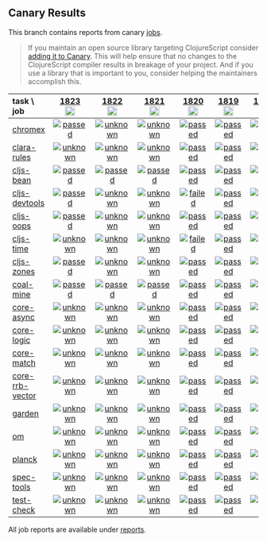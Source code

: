 ## Canary Results

This branch contains reports from canary [jobs](https://github.com/cljs-oss/canary/tree/jobs).

> If you maintain an open source library targeting ClojureScript consider [adding it to Canary](https://github.com/cljs-oss/canary/tree/master#how-to-participate). This will help ensure that no changes to the ClojureScript compiler results in breakage of your project. And if you use a library that is important to you, consider helping the maintainers accomplish this.

[//]: # (begin_overview_table)

| task \ job | <a href="reports/2021/06/11/job-001823-1.10.866-1aa56667" title="job #1823&#xA;&#xA;job&#xA;&#xA;requested by BinaryAge Bot (@babot) on 2021-06-11T11:07:56Z">1823<br/><img width=20 height=20 src="https://avatars.githubusercontent.com/u/1476765?v=4&s=60"></a> | <a href="reports/2021/06/10/job-001822-1.10.866-1aa56667" title="job #1822&#xA;&#xA;job&#xA;&#xA;requested by BinaryAge Bot (@babot) on 2021-06-10T11:08:51Z">1822<br/><img width=20 height=20 src="https://avatars.githubusercontent.com/u/1476765?v=4&s=60"></a> | <a href="reports/2021/06/09/job-001821-1.10.866-1aa56667" title="job #1821&#xA;&#xA;job&#xA;&#xA;requested by BinaryAge Bot (@babot) on 2021-06-09T11:09:19Z">1821<br/><img width=20 height=20 src="https://avatars.githubusercontent.com/u/1476765?v=4&s=60"></a> | <a href="reports/2021/06/08/job-001820-1.10.866-1aa56667" title="job #1820&#xA;&#xA;job&#xA;&#xA;requested by BinaryAge Bot (@babot) on 2021-06-08T11:12:50Z">1820<br/><img width=20 height=20 src="https://avatars.githubusercontent.com/u/1476765?v=4&s=60"></a> | <a href="reports/2021/06/07/job-001819-1.10.866-1aa56667" title="job #1819&#xA;&#xA;job&#xA;&#xA;requested by BinaryAge Bot (@babot) on 2021-06-07T11:50:21Z">1819<br/><img width=20 height=20 src="https://avatars.githubusercontent.com/u/1476765?v=4&s=60"></a> | <a href="reports/2021/06/06/job-001818-1.10.866-1aa56667" title="job #1818&#xA;&#xA;job&#xA;&#xA;requested by BinaryAge Bot (@babot) on 2021-06-06T11:38:51Z">1818<br/><img width=20 height=20 src="https://avatars.githubusercontent.com/u/1476765?v=4&s=60"></a> | <a href="reports/2021/06/05/job-001817-1.10.866-1aa56667" title="job #1817&#xA;&#xA;job&#xA;&#xA;requested by BinaryAge Bot (@babot) on 2021-06-05T11:39:03Z">1817<br/><img width=20 height=20 src="https://avatars.githubusercontent.com/u/1476765?v=4&s=60"></a> | <a href="reports/2021/06/04/job-001816-1.10.866-1aa56667" title="job #1816&#xA;&#xA;job&#xA;&#xA;requested by BinaryAge Bot (@babot) on 2021-06-04T12:04:04Z">1816<br/><img width=20 height=20 src="https://avatars.githubusercontent.com/u/1476765?v=4&s=60"></a> | <a href="reports/2021/06/03/job-001815-1.10.866-1aa56667" title="job #1815&#xA;&#xA;job&#xA;&#xA;requested by BinaryAge Bot (@babot) on 2021-06-03T11:52:03Z">1815<br/><img width=20 height=20 src="https://avatars.githubusercontent.com/u/1476765?v=4&s=60"></a> | <a href="reports/2021/06/02/job-001814-1.10.866-1aa56667" title="job #1814&#xA;&#xA;job&#xA;&#xA;requested by BinaryAge Bot (@babot) on 2021-06-02T12:02:45Z">1814<br/><img width=20 height=20 src="https://avatars.githubusercontent.com/u/1476765?v=4&s=60"></a> |
| :--- | :---: | :---: | :---: | :---: | :---: | :---: | :---: | :---: | :---: | :---: |
| [chromex](https://github.com/binaryage/chromex) | <a href="reports/2021/06/11/job-001823-1.10.866-1aa56667#-chromex"><img title="passed" src="http://box.binaryage.com/s-passed.svg"><a> | <a href="reports/2021/06/10/job-001822-1.10.866-1aa56667#-chromex"><img title="unknown" src="http://box.binaryage.com/s-unknown.svg"><a> | <a href="reports/2021/06/09/job-001821-1.10.866-1aa56667#-chromex"><img title="unknown" src="http://box.binaryage.com/s-unknown.svg"><a> | <a href="reports/2021/06/08/job-001820-1.10.866-1aa56667#-chromex"><img title="passed" src="http://box.binaryage.com/s-passed.svg"><a> | <a href="reports/2021/06/07/job-001819-1.10.866-1aa56667#-chromex"><img title="passed" src="http://box.binaryage.com/s-passed.svg"><a> | <a href="reports/2021/06/06/job-001818-1.10.866-1aa56667#-chromex"><img title="passed" src="http://box.binaryage.com/s-passed.svg"><a> | <a href="reports/2021/06/05/job-001817-1.10.866-1aa56667#-chromex"><img title="passed" src="http://box.binaryage.com/s-passed.svg"><a> | <a href="reports/2021/06/04/job-001816-1.10.866-1aa56667#-chromex"><img title="passed" src="http://box.binaryage.com/s-passed.svg"><a> | <a href="reports/2021/06/03/job-001815-1.10.866-1aa56667#-chromex"><img title="passed" src="http://box.binaryage.com/s-passed.svg"><a> | <a href="reports/2021/06/02/job-001814-1.10.866-1aa56667#-chromex"><img title="unknown" src="http://box.binaryage.com/s-unknown.svg"><a> |
| [clara-rules](https://github.com/cerner/clara-rules) | <a href="reports/2021/06/11/job-001823-1.10.866-1aa56667#-clara-rules"><img title="unknown" src="http://box.binaryage.com/s-unknown.svg"><a> | <a href="reports/2021/06/10/job-001822-1.10.866-1aa56667#-clara-rules"><img title="unknown" src="http://box.binaryage.com/s-unknown.svg"><a> | <a href="reports/2021/06/09/job-001821-1.10.866-1aa56667#-clara-rules"><img title="unknown" src="http://box.binaryage.com/s-unknown.svg"><a> | <a href="reports/2021/06/08/job-001820-1.10.866-1aa56667#-clara-rules"><img title="passed" src="http://box.binaryage.com/s-passed.svg"><a> | <a href="reports/2021/06/07/job-001819-1.10.866-1aa56667#-clara-rules"><img title="passed" src="http://box.binaryage.com/s-passed.svg"><a> | <a href="reports/2021/06/06/job-001818-1.10.866-1aa56667#-clara-rules"><img title="passed" src="http://box.binaryage.com/s-passed.svg"><a> | <a href="reports/2021/06/05/job-001817-1.10.866-1aa56667#-clara-rules"><img title="passed" src="http://box.binaryage.com/s-passed.svg"><a> | <a href="reports/2021/06/04/job-001816-1.10.866-1aa56667#-clara-rules"><img title="passed" src="http://box.binaryage.com/s-passed.svg"><a> | <a href="reports/2021/06/03/job-001815-1.10.866-1aa56667#-clara-rules"><img title="passed" src="http://box.binaryage.com/s-passed.svg"><a> | <a href="reports/2021/06/02/job-001814-1.10.866-1aa56667#-clara-rules"><img title="passed" src="http://box.binaryage.com/s-passed.svg"><a> |
| [cljs-bean](https://github.com/mfikes/cljs-bean) | <a href="reports/2021/06/11/job-001823-1.10.866-1aa56667#-cljs-bean"><img title="passed" src="http://box.binaryage.com/s-passed.svg"><a> | <a href="reports/2021/06/10/job-001822-1.10.866-1aa56667#-cljs-bean"><img title="passed" src="http://box.binaryage.com/s-passed.svg"><a> | <a href="reports/2021/06/09/job-001821-1.10.866-1aa56667#-cljs-bean"><img title="passed" src="http://box.binaryage.com/s-passed.svg"><a> | <a href="reports/2021/06/08/job-001820-1.10.866-1aa56667#-cljs-bean"><img title="passed" src="http://box.binaryage.com/s-passed.svg"><a> | <a href="reports/2021/06/07/job-001819-1.10.866-1aa56667#-cljs-bean"><img title="passed" src="http://box.binaryage.com/s-passed.svg"><a> | <a href="reports/2021/06/06/job-001818-1.10.866-1aa56667#-cljs-bean"><img title="passed" src="http://box.binaryage.com/s-passed.svg"><a> | <a href="reports/2021/06/05/job-001817-1.10.866-1aa56667#-cljs-bean"><img title="passed" src="http://box.binaryage.com/s-passed.svg"><a> | <a href="reports/2021/06/04/job-001816-1.10.866-1aa56667#-cljs-bean"><img title="passed" src="http://box.binaryage.com/s-passed.svg"><a> | <a href="reports/2021/06/03/job-001815-1.10.866-1aa56667#-cljs-bean"><img title="passed" src="http://box.binaryage.com/s-passed.svg"><a> | <a href="reports/2021/06/02/job-001814-1.10.866-1aa56667#-cljs-bean"><img title="passed" src="http://box.binaryage.com/s-passed.svg"><a> |
| [cljs-devtools](https://github.com/binaryage/cljs-devtools) | <a href="reports/2021/06/11/job-001823-1.10.866-1aa56667#-cljs-devtools"><img title="passed" src="http://box.binaryage.com/s-passed.svg"><a> | <a href="reports/2021/06/10/job-001822-1.10.866-1aa56667#-cljs-devtools"><img title="unknown" src="http://box.binaryage.com/s-unknown.svg"><a> | <a href="reports/2021/06/09/job-001821-1.10.866-1aa56667#-cljs-devtools"><img title="unknown" src="http://box.binaryage.com/s-unknown.svg"><a> | <a href="reports/2021/06/08/job-001820-1.10.866-1aa56667#-cljs-devtools"><img title="failed" src="http://box.binaryage.com/s-failed.svg"><a> | <a href="reports/2021/06/07/job-001819-1.10.866-1aa56667#-cljs-devtools"><img title="passed" src="http://box.binaryage.com/s-passed.svg"><a> | <a href="reports/2021/06/06/job-001818-1.10.866-1aa56667#-cljs-devtools"><img title="passed" src="http://box.binaryage.com/s-passed.svg"><a> | <a href="reports/2021/06/05/job-001817-1.10.866-1aa56667#-cljs-devtools"><img title="passed" src="http://box.binaryage.com/s-passed.svg"><a> | <a href="reports/2021/06/04/job-001816-1.10.866-1aa56667#-cljs-devtools"><img title="passed" src="http://box.binaryage.com/s-passed.svg"><a> | <a href="reports/2021/06/03/job-001815-1.10.866-1aa56667#-cljs-devtools"><img title="passed" src="http://box.binaryage.com/s-passed.svg"><a> | <a href="reports/2021/06/02/job-001814-1.10.866-1aa56667#-cljs-devtools"><img title="passed" src="http://box.binaryage.com/s-passed.svg"><a> |
| [cljs-oops](https://github.com/binaryage/cljs-oops) | <a href="reports/2021/06/11/job-001823-1.10.866-1aa56667#-cljs-oops"><img title="passed" src="http://box.binaryage.com/s-passed.svg"><a> | <a href="reports/2021/06/10/job-001822-1.10.866-1aa56667#-cljs-oops"><img title="unknown" src="http://box.binaryage.com/s-unknown.svg"><a> | <a href="reports/2021/06/09/job-001821-1.10.866-1aa56667#-cljs-oops"><img title="unknown" src="http://box.binaryage.com/s-unknown.svg"><a> | <a href="reports/2021/06/08/job-001820-1.10.866-1aa56667#-cljs-oops"><img title="passed" src="http://box.binaryage.com/s-passed.svg"><a> | <a href="reports/2021/06/07/job-001819-1.10.866-1aa56667#-cljs-oops"><img title="passed" src="http://box.binaryage.com/s-passed.svg"><a> | <a href="reports/2021/06/06/job-001818-1.10.866-1aa56667#-cljs-oops"><img title="passed" src="http://box.binaryage.com/s-passed.svg"><a> | <a href="reports/2021/06/05/job-001817-1.10.866-1aa56667#-cljs-oops"><img title="passed" src="http://box.binaryage.com/s-passed.svg"><a> | <a href="reports/2021/06/04/job-001816-1.10.866-1aa56667#-cljs-oops"><img title="passed" src="http://box.binaryage.com/s-passed.svg"><a> | <a href="reports/2021/06/03/job-001815-1.10.866-1aa56667#-cljs-oops"><img title="passed" src="http://box.binaryage.com/s-passed.svg"><a> | <a href="reports/2021/06/02/job-001814-1.10.866-1aa56667#-cljs-oops"><img title="passed" src="http://box.binaryage.com/s-passed.svg"><a> |
| [cljs-time](https://github.com/andrewmcveigh/cljs-time) | <a href="reports/2021/06/11/job-001823-1.10.866-1aa56667#-cljs-time"><img title="unknown" src="http://box.binaryage.com/s-unknown.svg"><a> | <a href="reports/2021/06/10/job-001822-1.10.866-1aa56667#-cljs-time"><img title="unknown" src="http://box.binaryage.com/s-unknown.svg"><a> | <a href="reports/2021/06/09/job-001821-1.10.866-1aa56667#-cljs-time"><img title="unknown" src="http://box.binaryage.com/s-unknown.svg"><a> | <a href="reports/2021/06/08/job-001820-1.10.866-1aa56667#-cljs-time"><img title="failed" src="http://box.binaryage.com/s-failed.svg"><a> | <a href="reports/2021/06/07/job-001819-1.10.866-1aa56667#-cljs-time"><img title="passed" src="http://box.binaryage.com/s-passed.svg"><a> | <a href="reports/2021/06/06/job-001818-1.10.866-1aa56667#-cljs-time"><img title="passed" src="http://box.binaryage.com/s-passed.svg"><a> | <a href="reports/2021/06/05/job-001817-1.10.866-1aa56667#-cljs-time"><img title="passed" src="http://box.binaryage.com/s-passed.svg"><a> | <a href="reports/2021/06/04/job-001816-1.10.866-1aa56667#-cljs-time"><img title="passed" src="http://box.binaryage.com/s-passed.svg"><a> | <a href="reports/2021/06/03/job-001815-1.10.866-1aa56667#-cljs-time"><img title="passed" src="http://box.binaryage.com/s-passed.svg"><a> | <a href="reports/2021/06/02/job-001814-1.10.866-1aa56667#-cljs-time"><img title="passed" src="http://box.binaryage.com/s-passed.svg"><a> |
| [cljs-zones](https://github.com/binaryage/cljs-zones) | <a href="reports/2021/06/11/job-001823-1.10.866-1aa56667#-cljs-zones"><img title="passed" src="http://box.binaryage.com/s-passed.svg"><a> | <a href="reports/2021/06/10/job-001822-1.10.866-1aa56667#-cljs-zones"><img title="unknown" src="http://box.binaryage.com/s-unknown.svg"><a> | <a href="reports/2021/06/09/job-001821-1.10.866-1aa56667#-cljs-zones"><img title="unknown" src="http://box.binaryage.com/s-unknown.svg"><a> | <a href="reports/2021/06/08/job-001820-1.10.866-1aa56667#-cljs-zones"><img title="passed" src="http://box.binaryage.com/s-passed.svg"><a> | <a href="reports/2021/06/07/job-001819-1.10.866-1aa56667#-cljs-zones"><img title="passed" src="http://box.binaryage.com/s-passed.svg"><a> | <a href="reports/2021/06/06/job-001818-1.10.866-1aa56667#-cljs-zones"><img title="passed" src="http://box.binaryage.com/s-passed.svg"><a> | <a href="reports/2021/06/05/job-001817-1.10.866-1aa56667#-cljs-zones"><img title="passed" src="http://box.binaryage.com/s-passed.svg"><a> | <a href="reports/2021/06/04/job-001816-1.10.866-1aa56667#-cljs-zones"><img title="passed" src="http://box.binaryage.com/s-passed.svg"><a> | <a href="reports/2021/06/03/job-001815-1.10.866-1aa56667#-cljs-zones"><img title="passed" src="http://box.binaryage.com/s-passed.svg"><a> | <a href="reports/2021/06/02/job-001814-1.10.866-1aa56667#-cljs-zones"><img title="passed" src="http://box.binaryage.com/s-passed.svg"><a> |
| [coal-mine](https://github.com/mfikes/coal-mine) | <a href="reports/2021/06/11/job-001823-1.10.866-1aa56667#-coal-mine"><img title="passed" src="http://box.binaryage.com/s-passed.svg"><a> | <a href="reports/2021/06/10/job-001822-1.10.866-1aa56667#-coal-mine"><img title="passed" src="http://box.binaryage.com/s-passed.svg"><a> | <a href="reports/2021/06/09/job-001821-1.10.866-1aa56667#-coal-mine"><img title="passed" src="http://box.binaryage.com/s-passed.svg"><a> | <a href="reports/2021/06/08/job-001820-1.10.866-1aa56667#-coal-mine"><img title="passed" src="http://box.binaryage.com/s-passed.svg"><a> | <a href="reports/2021/06/07/job-001819-1.10.866-1aa56667#-coal-mine"><img title="passed" src="http://box.binaryage.com/s-passed.svg"><a> | <a href="reports/2021/06/06/job-001818-1.10.866-1aa56667#-coal-mine"><img title="passed" src="http://box.binaryage.com/s-passed.svg"><a> | <a href="reports/2021/06/05/job-001817-1.10.866-1aa56667#-coal-mine"><img title="passed" src="http://box.binaryage.com/s-passed.svg"><a> | <a href="reports/2021/06/04/job-001816-1.10.866-1aa56667#-coal-mine"><img title="passed" src="http://box.binaryage.com/s-passed.svg"><a> | <a href="reports/2021/06/03/job-001815-1.10.866-1aa56667#-coal-mine"><img title="passed" src="http://box.binaryage.com/s-passed.svg"><a> | <a href="reports/2021/06/02/job-001814-1.10.866-1aa56667#-coal-mine"><img title="passed" src="http://box.binaryage.com/s-passed.svg"><a> |
| [core-async](https://github.com/clojure/core.async) | <a href="reports/2021/06/11/job-001823-1.10.866-1aa56667#-core-async"><img title="unknown" src="http://box.binaryage.com/s-unknown.svg"><a> | <a href="reports/2021/06/10/job-001822-1.10.866-1aa56667#-core-async"><img title="unknown" src="http://box.binaryage.com/s-unknown.svg"><a> | <a href="reports/2021/06/09/job-001821-1.10.866-1aa56667#-core-async"><img title="unknown" src="http://box.binaryage.com/s-unknown.svg"><a> | <a href="reports/2021/06/08/job-001820-1.10.866-1aa56667#-core-async"><img title="passed" src="http://box.binaryage.com/s-passed.svg"><a> | <a href="reports/2021/06/07/job-001819-1.10.866-1aa56667#-core-async"><img title="passed" src="http://box.binaryage.com/s-passed.svg"><a> | <a href="reports/2021/06/06/job-001818-1.10.866-1aa56667#-core-async"><img title="passed" src="http://box.binaryage.com/s-passed.svg"><a> | <a href="reports/2021/06/05/job-001817-1.10.866-1aa56667#-core-async"><img title="passed" src="http://box.binaryage.com/s-passed.svg"><a> | <a href="reports/2021/06/04/job-001816-1.10.866-1aa56667#-core-async"><img title="passed" src="http://box.binaryage.com/s-passed.svg"><a> | <a href="reports/2021/06/03/job-001815-1.10.866-1aa56667#-core-async"><img title="passed" src="http://box.binaryage.com/s-passed.svg"><a> | <a href="reports/2021/06/02/job-001814-1.10.866-1aa56667#-core-async"><img title="passed" src="http://box.binaryage.com/s-passed.svg"><a> |
| [core-logic](https://github.com/clojure/core.logic) | <a href="reports/2021/06/11/job-001823-1.10.866-1aa56667#-core-logic"><img title="unknown" src="http://box.binaryage.com/s-unknown.svg"><a> | <a href="reports/2021/06/10/job-001822-1.10.866-1aa56667#-core-logic"><img title="unknown" src="http://box.binaryage.com/s-unknown.svg"><a> | <a href="reports/2021/06/09/job-001821-1.10.866-1aa56667#-core-logic"><img title="unknown" src="http://box.binaryage.com/s-unknown.svg"><a> | <a href="reports/2021/06/08/job-001820-1.10.866-1aa56667#-core-logic"><img title="passed" src="http://box.binaryage.com/s-passed.svg"><a> | <a href="reports/2021/06/07/job-001819-1.10.866-1aa56667#-core-logic"><img title="passed" src="http://box.binaryage.com/s-passed.svg"><a> | <a href="reports/2021/06/06/job-001818-1.10.866-1aa56667#-core-logic"><img title="passed" src="http://box.binaryage.com/s-passed.svg"><a> | <a href="reports/2021/06/05/job-001817-1.10.866-1aa56667#-core-logic"><img title="passed" src="http://box.binaryage.com/s-passed.svg"><a> | <a href="reports/2021/06/04/job-001816-1.10.866-1aa56667#-core-logic"><img title="passed" src="http://box.binaryage.com/s-passed.svg"><a> | <a href="reports/2021/06/03/job-001815-1.10.866-1aa56667#-core-logic"><img title="passed" src="http://box.binaryage.com/s-passed.svg"><a> | <a href="reports/2021/06/02/job-001814-1.10.866-1aa56667#-core-logic"><img title="passed" src="http://box.binaryage.com/s-passed.svg"><a> |
| [core-match](https://github.com/clojure/core.match) | <a href="reports/2021/06/11/job-001823-1.10.866-1aa56667#-core-match"><img title="unknown" src="http://box.binaryage.com/s-unknown.svg"><a> | <a href="reports/2021/06/10/job-001822-1.10.866-1aa56667#-core-match"><img title="unknown" src="http://box.binaryage.com/s-unknown.svg"><a> | <a href="reports/2021/06/09/job-001821-1.10.866-1aa56667#-core-match"><img title="unknown" src="http://box.binaryage.com/s-unknown.svg"><a> | <a href="reports/2021/06/08/job-001820-1.10.866-1aa56667#-core-match"><img title="passed" src="http://box.binaryage.com/s-passed.svg"><a> | <a href="reports/2021/06/07/job-001819-1.10.866-1aa56667#-core-match"><img title="passed" src="http://box.binaryage.com/s-passed.svg"><a> | <a href="reports/2021/06/06/job-001818-1.10.866-1aa56667#-core-match"><img title="passed" src="http://box.binaryage.com/s-passed.svg"><a> | <a href="reports/2021/06/05/job-001817-1.10.866-1aa56667#-core-match"><img title="passed" src="http://box.binaryage.com/s-passed.svg"><a> | <a href="reports/2021/06/04/job-001816-1.10.866-1aa56667#-core-match"><img title="passed" src="http://box.binaryage.com/s-passed.svg"><a> | <a href="reports/2021/06/03/job-001815-1.10.866-1aa56667#-core-match"><img title="passed" src="http://box.binaryage.com/s-passed.svg"><a> | <a href="reports/2021/06/02/job-001814-1.10.866-1aa56667#-core-match"><img title="passed" src="http://box.binaryage.com/s-passed.svg"><a> |
| [core-rrb-vector](https://github.com/clojure/core.rrb-vector) | <a href="reports/2021/06/11/job-001823-1.10.866-1aa56667#-core-rrb-vector"><img title="unknown" src="http://box.binaryage.com/s-unknown.svg"><a> | <a href="reports/2021/06/10/job-001822-1.10.866-1aa56667#-core-rrb-vector"><img title="unknown" src="http://box.binaryage.com/s-unknown.svg"><a> | <a href="reports/2021/06/09/job-001821-1.10.866-1aa56667#-core-rrb-vector"><img title="unknown" src="http://box.binaryage.com/s-unknown.svg"><a> | <a href="reports/2021/06/08/job-001820-1.10.866-1aa56667#-core-rrb-vector"><img title="passed" src="http://box.binaryage.com/s-passed.svg"><a> | <a href="reports/2021/06/07/job-001819-1.10.866-1aa56667#-core-rrb-vector"><img title="passed" src="http://box.binaryage.com/s-passed.svg"><a> | <a href="reports/2021/06/06/job-001818-1.10.866-1aa56667#-core-rrb-vector"><img title="passed" src="http://box.binaryage.com/s-passed.svg"><a> | <a href="reports/2021/06/05/job-001817-1.10.866-1aa56667#-core-rrb-vector"><img title="passed" src="http://box.binaryage.com/s-passed.svg"><a> | <a href="reports/2021/06/04/job-001816-1.10.866-1aa56667#-core-rrb-vector"><img title="passed" src="http://box.binaryage.com/s-passed.svg"><a> | <a href="reports/2021/06/03/job-001815-1.10.866-1aa56667#-core-rrb-vector"><img title="passed" src="http://box.binaryage.com/s-passed.svg"><a> | <a href="reports/2021/06/02/job-001814-1.10.866-1aa56667#-core-rrb-vector"><img title="passed" src="http://box.binaryage.com/s-passed.svg"><a> |
| [garden](https://github.com/noprompt/garden) | <a href="reports/2021/06/11/job-001823-1.10.866-1aa56667#-garden"><img title="unknown" src="http://box.binaryage.com/s-unknown.svg"><a> | <a href="reports/2021/06/10/job-001822-1.10.866-1aa56667#-garden"><img title="unknown" src="http://box.binaryage.com/s-unknown.svg"><a> | <a href="reports/2021/06/09/job-001821-1.10.866-1aa56667#-garden"><img title="unknown" src="http://box.binaryage.com/s-unknown.svg"><a> | <a href="reports/2021/06/08/job-001820-1.10.866-1aa56667#-garden"><img title="passed" src="http://box.binaryage.com/s-passed.svg"><a> | <a href="reports/2021/06/07/job-001819-1.10.866-1aa56667#-garden"><img title="passed" src="http://box.binaryage.com/s-passed.svg"><a> | <a href="reports/2021/06/06/job-001818-1.10.866-1aa56667#-garden"><img title="passed" src="http://box.binaryage.com/s-passed.svg"><a> | <a href="reports/2021/06/05/job-001817-1.10.866-1aa56667#-garden"><img title="passed" src="http://box.binaryage.com/s-passed.svg"><a> | <a href="reports/2021/06/04/job-001816-1.10.866-1aa56667#-garden"><img title="passed" src="http://box.binaryage.com/s-passed.svg"><a> | <a href="reports/2021/06/03/job-001815-1.10.866-1aa56667#-garden"><img title="passed" src="http://box.binaryage.com/s-passed.svg"><a> | <a href="reports/2021/06/02/job-001814-1.10.866-1aa56667#-garden"><img title="passed" src="http://box.binaryage.com/s-passed.svg"><a> |
| [om](https://github.com/omcljs/om) | <a href="reports/2021/06/11/job-001823-1.10.866-1aa56667#-om"><img title="unknown" src="http://box.binaryage.com/s-unknown.svg"><a> | <a href="reports/2021/06/10/job-001822-1.10.866-1aa56667#-om"><img title="unknown" src="http://box.binaryage.com/s-unknown.svg"><a> | <a href="reports/2021/06/09/job-001821-1.10.866-1aa56667#-om"><img title="unknown" src="http://box.binaryage.com/s-unknown.svg"><a> | <a href="reports/2021/06/08/job-001820-1.10.866-1aa56667#-om"><img title="passed" src="http://box.binaryage.com/s-passed.svg"><a> | <a href="reports/2021/06/07/job-001819-1.10.866-1aa56667#-om"><img title="passed" src="http://box.binaryage.com/s-passed.svg"><a> | <a href="reports/2021/06/06/job-001818-1.10.866-1aa56667#-om"><img title="passed" src="http://box.binaryage.com/s-passed.svg"><a> | <a href="reports/2021/06/05/job-001817-1.10.866-1aa56667#-om"><img title="passed" src="http://box.binaryage.com/s-passed.svg"><a> | <a href="reports/2021/06/04/job-001816-1.10.866-1aa56667#-om"><img title="passed" src="http://box.binaryage.com/s-passed.svg"><a> | <a href="reports/2021/06/03/job-001815-1.10.866-1aa56667#-om"><img title="passed" src="http://box.binaryage.com/s-passed.svg"><a> | <a href="reports/2021/06/02/job-001814-1.10.866-1aa56667#-om"><img title="passed" src="http://box.binaryage.com/s-passed.svg"><a> |
| [planck](https://github.com/planck-repl/planck) | <a href="reports/2021/06/11/job-001823-1.10.866-1aa56667#-planck"><img title="unknown" src="http://box.binaryage.com/s-unknown.svg"><a> | <a href="reports/2021/06/10/job-001822-1.10.866-1aa56667#-planck"><img title="unknown" src="http://box.binaryage.com/s-unknown.svg"><a> | <a href="reports/2021/06/09/job-001821-1.10.866-1aa56667#-planck"><img title="unknown" src="http://box.binaryage.com/s-unknown.svg"><a> | <a href="reports/2021/06/08/job-001820-1.10.866-1aa56667#-planck"><img title="passed" src="http://box.binaryage.com/s-passed.svg"><a> | <a href="reports/2021/06/07/job-001819-1.10.866-1aa56667#-planck"><img title="passed" src="http://box.binaryage.com/s-passed.svg"><a> | <a href="reports/2021/06/06/job-001818-1.10.866-1aa56667#-planck"><img title="passed" src="http://box.binaryage.com/s-passed.svg"><a> | <a href="reports/2021/06/05/job-001817-1.10.866-1aa56667#-planck"><img title="passed" src="http://box.binaryage.com/s-passed.svg"><a> | <a href="reports/2021/06/04/job-001816-1.10.866-1aa56667#-planck"><img title="passed" src="http://box.binaryage.com/s-passed.svg"><a> | <a href="reports/2021/06/03/job-001815-1.10.866-1aa56667#-planck"><img title="passed" src="http://box.binaryage.com/s-passed.svg"><a> | <a href="reports/2021/06/02/job-001814-1.10.866-1aa56667#-planck"><img title="passed" src="http://box.binaryage.com/s-passed.svg"><a> |
| [spec-tools](https://github.com/metosin/spec-tools) | <a href="reports/2021/06/11/job-001823-1.10.866-1aa56667#-spec-tools"><img title="unknown" src="http://box.binaryage.com/s-unknown.svg"><a> | <a href="reports/2021/06/10/job-001822-1.10.866-1aa56667#-spec-tools"><img title="unknown" src="http://box.binaryage.com/s-unknown.svg"><a> | <a href="reports/2021/06/09/job-001821-1.10.866-1aa56667#-spec-tools"><img title="unknown" src="http://box.binaryage.com/s-unknown.svg"><a> | <a href="reports/2021/06/08/job-001820-1.10.866-1aa56667#-spec-tools"><img title="passed" src="http://box.binaryage.com/s-passed.svg"><a> | <a href="reports/2021/06/07/job-001819-1.10.866-1aa56667#-spec-tools"><img title="passed" src="http://box.binaryage.com/s-passed.svg"><a> | <a href="reports/2021/06/06/job-001818-1.10.866-1aa56667#-spec-tools"><img title="passed" src="http://box.binaryage.com/s-passed.svg"><a> | <a href="reports/2021/06/05/job-001817-1.10.866-1aa56667#-spec-tools"><img title="passed" src="http://box.binaryage.com/s-passed.svg"><a> | <a href="reports/2021/06/04/job-001816-1.10.866-1aa56667#-spec-tools"><img title="passed" src="http://box.binaryage.com/s-passed.svg"><a> | <a href="reports/2021/06/03/job-001815-1.10.866-1aa56667#-spec-tools"><img title="passed" src="http://box.binaryage.com/s-passed.svg"><a> | <a href="reports/2021/06/02/job-001814-1.10.866-1aa56667#-spec-tools"><img title="passed" src="http://box.binaryage.com/s-passed.svg"><a> |
| [test-check](https://github.com/clojure/test.check) | <a href="reports/2021/06/11/job-001823-1.10.866-1aa56667#-test-check"><img title="unknown" src="http://box.binaryage.com/s-unknown.svg"><a> | <a href="reports/2021/06/10/job-001822-1.10.866-1aa56667#-test-check"><img title="unknown" src="http://box.binaryage.com/s-unknown.svg"><a> | <a href="reports/2021/06/09/job-001821-1.10.866-1aa56667#-test-check"><img title="unknown" src="http://box.binaryage.com/s-unknown.svg"><a> | <a href="reports/2021/06/08/job-001820-1.10.866-1aa56667#-test-check"><img title="passed" src="http://box.binaryage.com/s-passed.svg"><a> | <a href="reports/2021/06/07/job-001819-1.10.866-1aa56667#-test-check"><img title="passed" src="http://box.binaryage.com/s-passed.svg"><a> | <a href="reports/2021/06/06/job-001818-1.10.866-1aa56667#-test-check"><img title="passed" src="http://box.binaryage.com/s-passed.svg"><a> | <a href="reports/2021/06/05/job-001817-1.10.866-1aa56667#-test-check"><img title="passed" src="http://box.binaryage.com/s-passed.svg"><a> | <a href="reports/2021/06/04/job-001816-1.10.866-1aa56667#-test-check"><img title="passed" src="http://box.binaryage.com/s-passed.svg"><a> | <a href="reports/2021/06/03/job-001815-1.10.866-1aa56667#-test-check"><img title="passed" src="http://box.binaryage.com/s-passed.svg"><a> | <a href="reports/2021/06/02/job-001814-1.10.866-1aa56667#-test-check"><img title="passed" src="http://box.binaryage.com/s-passed.svg"><a> |

[//]: # (end_overview_table)

All job reports are available under [reports](reports).
